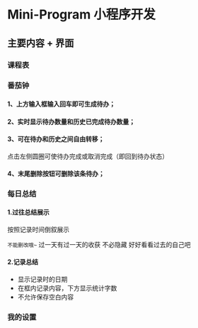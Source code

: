 ﻿# Mini-Program 小程序开发

## 主要内容 + 界面
### 课程表
### 番茄钟
#### 1、上方输入框输入回车即可生成待办；
#### 2、实时显示待办数量和历史已完成待办数量；
#### 3、可在待办和历史之间自由转移；
点击左侧圆圈可使待办完成或取消完成（即回到待办状态）
#### 4、末尾删除按钮可删除该条待办；
### 每日总结
#### 1.过往总结展示
按照记录时间倒叙展示

`不能删改哦~`
过一天有过一天的收获 不必隐藏 好好看看过去的自己吧

#### 2.记录总结
+ 显示记录时的日期
+ 在框内记录内容，下方显示统计字数
+ 不允许保存空白内容
### 我的设置
